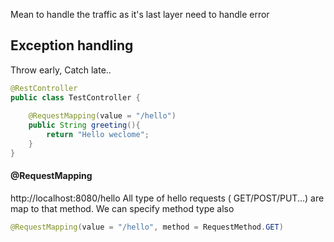 Mean to handle  the traffic
as it's last layer need to handle error


## Exception handling
Throw early, Catch late.. 


```java
@RestController  
public class TestController {  
  
    @RequestMapping(value = "/hello")  
    public String greeting(){  
        return "Hello weclome";  
    }
}
```


#### @RequestMapping
http://localhost:8080/hello
All type of hello requests ( GET/POST/PUT...) are map to that method.
We can specify method type also

```java
@RequestMapping(value = "/hello", method = RequestMethod.GET)
```









